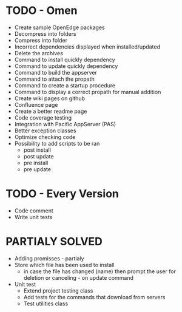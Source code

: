 # TODO - Omen

   * Create sample OpenEdge packages
   * Decompress into folders
   * Compress into folder
   * Incorrect dependencies displayed when installed/updated
   * Delete the archives
   * Command to install quickly dependency
   * Command to update quickly dependency
   * Command to build the appserver
   * Command to attach the propath
   * Command to create a startup procedure
   * Command to display a correct propath for manual addition
   * Create wiki pages on github
   * Confluence page
   * Create a better readme page
   * Code coverage testing
   * Integration with Pacific AppServer (PAS)
   * Better exception classes
   * Optimize checking code
   * Possibility to add scripts to be ran
       * post install
       * post update
       * pre install
       * pre update

# TODO - Every Version

   * Code comment
   * Write unit tests

# PARTIALY SOLVED
   * Adding promisses - partialy
   * Store which file has been used to install
      * in case the file has changed (name) then prompt the user for deletion or canceling - on update command
   * Unit test
      * Extend project testing class
      * Add tests for the commands that download from servers
      * Test utilities class
